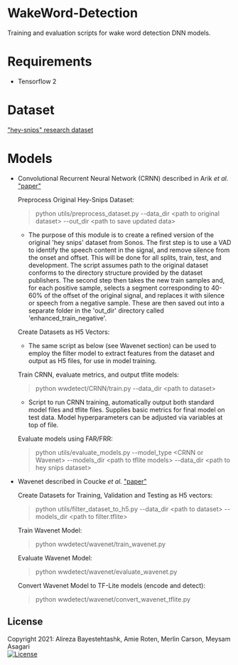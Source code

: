 # WakeWord-Detection
Training and evaluation scripts for wake word detection DNN models.

# Requirements
* Tensorflow 2

# Dataset 
["hey-snips" research dataset](https://github.com/sonos/keyword-spotting-research-datasets) 

# Models
- Convolutional Recurrent Neural Network (CRNN) described in  Arik *et al.* ["paper"](https://arxiv.org/abs/1703.05390)
  
  Preprocess Original Hey-Snips Dataset:
  
    > python utils/preprocess_dataset.py --data_dir \<path to original dataset> --out_dir \<path to save updated data>
    
    * The purpose of this module is to create a refined version of the original 'hey snips' dataset from Sonos. The first step is to use a VAD to identify the speech content in the signal, and remove silence from the onset and offset. This will be done for all splits, train, test, and development. The script assumes path to the original dataset conforms to the directory structure provided by the dataset publishers. The second step then takes the new train samples and, for each positive sample, selects a segment corresponding to 40-60% of the offset of the original signal, and replaces it with silence or speech from a negative sample. These are then saved out into a separate folder in the 'out_dir' directory called 'enhanced_train_negative'.

  Create Datasets as H5 Vectors:
  
    * The same script as below (see Wavenet section) can be used to employ the filter model to extract features from the dataset and output as H5 files, for use in model training.

  Train CRNN, evaluate metrics, and output tflite models:
  
    > python wwdetect/CRNN/train.py --data_dir \<path to dataset>
    
    * Script to run CRNN training, automatically output both standard model files and tflite files. Supplies basic metrics for final model on test data. Model hyperparameters can be adjusted via variables at top of file. 

  Evaluate models using FAR/FRR:
  
    > python utils/evaluate_models.py --model_type \<CRNN or Wavenet> --models_dir \<path to tflite models> --data_dir \<path to hey snips dataset> 

- Wavenet described in Coucke *et al.* ["paper"](https://arxiv.org/abs/1811.07684)

  Create Datasets for Training, Validation and Testing as H5 vectors:   
  
    > python utils/filter_dataset_to_h5.py --data_dir \<path to dataset> --models_dir \<path to filter.tflite> 
    
  Train Wavenet Model:
  
    > python wwdetect/wavenet/train_wavenet.py
    
   Evaluate Wavenet Model:
  
    > python wwdetect/wavenet/evaluate_wavenet.py
   
   Convert Wavenet Model to TF-Lite models (encode and detect):
  
    > python wwdetect/wavenet/convert_wavenet_tflite.py
    
## License
Copyright 2021: Alireza Bayestehtashk, Amie Roten, Merlin Carson, Meysam Asagari  
[![License](https://img.shields.io/badge/License-Apache%202.0-blue.svg)](https://opensource.org/licenses/Apache-2.0)
